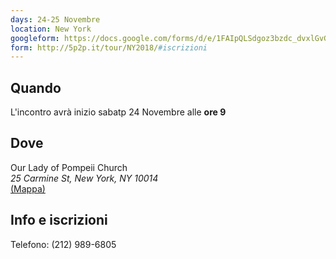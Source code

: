 ```yaml
---
days: 24-25 Novembre
location: New York
googleform: https://docs.google.com/forms/d/e/1FAIpQLSdgoz3bzdc_dvxlGvGsThhjkSdzV2xG2KzeHCQE1eXDCNib-g/viewform
form: http://5p2p.it/tour/NY2018/#iscrizioni
---
```


## Quando

L'incontro avrà inizio sabatp 24 Novembre alle **ore 9**

## Dove

Our Lady of Pompeii Church<br>
_25 Carmine St, New York, NY 10014_<br>
[(Mappa)](https://goo.gl/maps/p34RSnS7Cet)


<a name="iscrizioni"></a>
## Info e iscrizioni
Telefono: (212) 989-6805
